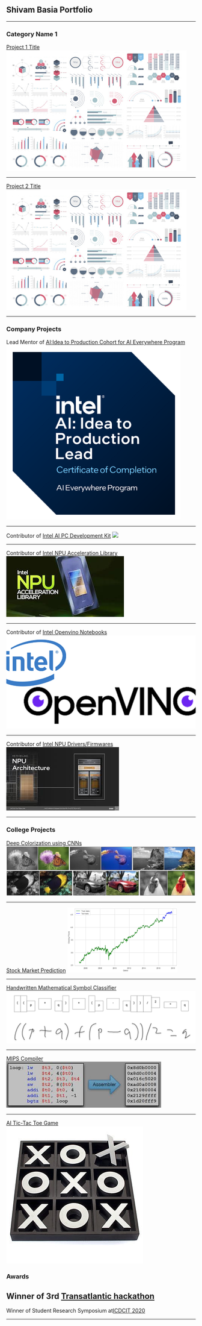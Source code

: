 ## Shivam Basia Portfolio

---

### Category Name 1 

[Project 1 Title](/sample_page)
<img src="images/dummy_thumbnail.jpg?raw=true"/>

---
[Project 2 Title](/pdf/sample_presentation.pdf)
<img src="images/dummy_thumbnail.jpg?raw=true"/>

---
### Company Projects
Lead Mentor of [AI:Idea to Production Cohort for AI Everywhere Program ](https://www.credly.com/go/HR2xy2JG)
<img src="images/AI_Idea_To_Production_Lead_Image.png?raw=true"/>

---
Contributor of [Intel AI PC Development Kit](https://www.intel.com/content/www/us/en/developer/topic-technology/ai-pc/dev-kit.html)
<img src="images/AI_PC_Devkit_Intel_Newsroom.jpg?raw=true"/>

---
Contributor of [Intel NPU Acceleration Library](https://github.com/intel/intel-npu-acceleration-library)
<img src="images/NPU_Acceleration_Library.jpg?raw=true"/>

---
Contributor of [Intel Openvino Notebooks](https://github.com/openvinotoolkit/openvino_notebooks)
<img src="images/Intel_Openvino.png?raw=true"/>

---
Contributor of [Intel NPU Drivers/Firmwares](https://www.intel.com/content/www/us/en/download/794734/intel-npu-driver-windows.html)
<img src="images/NPU_Architecture.jpg?raw=true"/>

---
### College Projects

[Deep Colorization using CNNs](https://github.com/SHIVAMBASIA/CIS-6930-Deep-Colorization)
<img src="images/Deep_Colorization.jpg?raw=true"/>

---
[Stock Market Prediction](https://github.com/SHIVAMBASIA/CAP-6610-Stock-Market-Prediction)
<img src="images/stock_market_prediction.png?raw=true"/>

---
[Handwritten Mathematical Symbol Classifier](https://github.com/SHIVAMBASIA/EEL-5840-Handwritten-Mathematical-Symbol-Classifier)
<img src="images/Mathematical_Symbol_Classifier.png?raw=true"/>

---
[MIPS Compiler](https://github.com/SHIVAMBASIA/CDA-5155-MIPS-Simulator)
<img src="images/MIPS_Simulator.jpg?raw=true"/>

---
[AI Tic-Tac Toe Game](https://github.com/SHIVAMBASIA/CIS6930-AI-Tic-Tac-Toe)
<img src="images/Tic_Tac_Toe_AI_Game.jpg?raw=true"/>

### Awards

Winner of 3rd [Transatlantic hackathon](images/Transatlantic_AI_Hackathon_Prize.jpg)
---
Winner of Student Research Symposium at[ICDCIT 2020](images/ICDCIT2020_1stplace.jpg)




---
